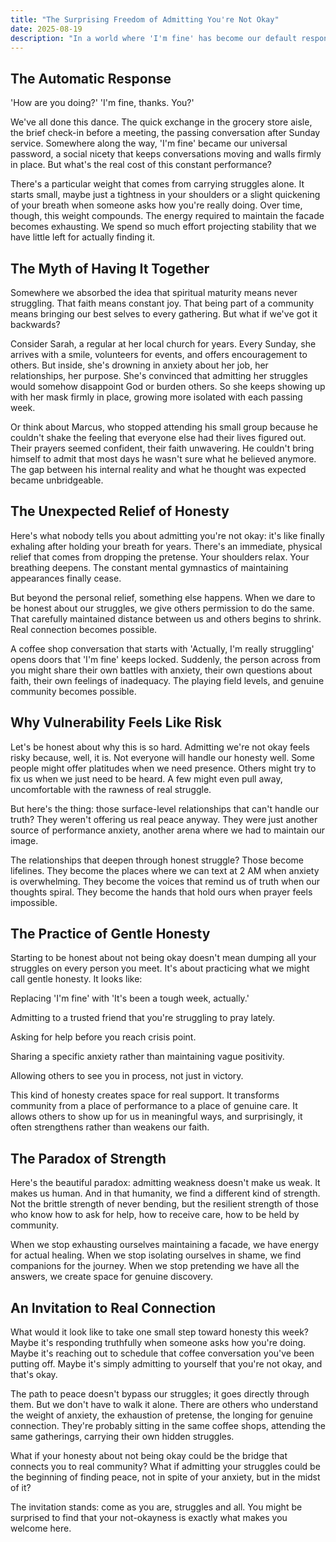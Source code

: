 ```yaml
---
title: "The Surprising Freedom of Admitting You're Not Okay"
date: 2025-08-19
description: "In a world where 'I'm fine' has become our default response, what if admitting we're struggling is actually the first step toward genuine peace?"
---
```


## The Automatic Response

'How are you doing?'
'I'm fine, thanks. You?'

We've all done this dance. The quick exchange in the grocery store aisle, the brief check-in before a meeting, the passing conversation after Sunday service. Somewhere along the way, 'I'm fine' became our universal password, a social nicety that keeps conversations moving and walls firmly in place. But what's the real cost of this constant performance?

There's a particular weight that comes from carrying struggles alone. It starts small, maybe just a tightness in your shoulders or a slight quickening of your breath when someone asks how you're really doing. Over time, though, this weight compounds. The energy required to maintain the facade becomes exhausting. We spend so much effort projecting stability that we have little left for actually finding it.

## The Myth of Having It Together

Somewhere we absorbed the idea that spiritual maturity means never struggling. That faith means constant joy. That being part of a community means bringing our best selves to every gathering. But what if we've got it backwards?

Consider Sarah, a regular at her local church for years. Every Sunday, she arrives with a smile, volunteers for events, and offers encouragement to others. But inside, she's drowning in anxiety about her job, her relationships, her purpose. She's convinced that admitting her struggles would somehow disappoint God or burden others. So she keeps showing up with her mask firmly in place, growing more isolated with each passing week.

Or think about Marcus, who stopped attending his small group because he couldn't shake the feeling that everyone else had their lives figured out. Their prayers seemed confident, their faith unwavering. He couldn't bring himself to admit that most days he wasn't sure what he believed anymore. The gap between his internal reality and what he thought was expected became unbridgeable.

## The Unexpected Relief of Honesty

Here's what nobody tells you about admitting you're not okay: it's like finally exhaling after holding your breath for years. There's an immediate, physical relief that comes from dropping the pretense. Your shoulders relax. Your breathing deepens. The constant mental gymnastics of maintaining appearances finally cease.

But beyond the personal relief, something else happens. When we dare to be honest about our struggles, we give others permission to do the same. That carefully maintained distance between us and others begins to shrink. Real connection becomes possible.

A coffee shop conversation that starts with 'Actually, I'm really struggling' opens doors that 'I'm fine' keeps locked. Suddenly, the person across from you might share their own battles with anxiety, their own questions about faith, their own feelings of inadequacy. The playing field levels, and genuine community becomes possible.

## Why Vulnerability Feels Like Risk

Let's be honest about why this is so hard. Admitting we're not okay feels risky because, well, it is. Not everyone will handle our honesty well. Some people might offer platitudes when we need presence. Others might try to fix us when we just need to be heard. A few might even pull away, uncomfortable with the rawness of real struggle.

But here's the thing: those surface-level relationships that can't handle our truth? They weren't offering us real peace anyway. They were just another source of performance anxiety, another arena where we had to maintain our image.

The relationships that deepen through honest struggle? Those become lifelines. They become the places where we can text at 2 AM when anxiety is overwhelming. They become the voices that remind us of truth when our thoughts spiral. They become the hands that hold ours when prayer feels impossible.

## The Practice of Gentle Honesty

Starting to be honest about not being okay doesn't mean dumping all your struggles on every person you meet. It's about practicing what we might call gentle honesty. It looks like:

Replacing 'I'm fine' with 'It's been a tough week, actually.'

Admitting to a trusted friend that you're struggling to pray lately.

Asking for help before you reach crisis point.

Sharing a specific anxiety rather than maintaining vague positivity.

Allowing others to see you in process, not just in victory.

This kind of honesty creates space for real support. It transforms community from a place of performance to a place of genuine care. It allows others to show up for us in meaningful ways, and surprisingly, it often strengthens rather than weakens our faith.

## The Paradox of Strength

Here's the beautiful paradox: admitting weakness doesn't make us weak. It makes us human. And in that humanity, we find a different kind of strength. Not the brittle strength of never bending, but the resilient strength of those who know how to ask for help, how to receive care, how to be held by community.

When we stop exhausting ourselves maintaining a facade, we have energy for actual healing. When we stop isolating ourselves in shame, we find companions for the journey. When we stop pretending we have all the answers, we create space for genuine discovery.

## An Invitation to Real Connection

What would it look like to take one small step toward honesty this week? Maybe it's responding truthfully when someone asks how you're doing. Maybe it's reaching out to schedule that coffee conversation you've been putting off. Maybe it's simply admitting to yourself that you're not okay, and that's okay.

The path to peace doesn't bypass our struggles; it goes directly through them. But we don't have to walk it alone. There are others who understand the weight of anxiety, the exhaustion of pretense, the longing for genuine connection. They're probably sitting in the same coffee shops, attending the same gatherings, carrying their own hidden struggles.

What if your honesty about not being okay could be the bridge that connects you to real community? What if admitting your struggles could be the beginning of finding peace, not in spite of your anxiety, but in the midst of it?

The invitation stands: come as you are, struggles and all. You might be surprised to find that your not-okayness is exactly what makes you welcome here.